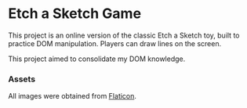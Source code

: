 # Etch a Sketch Game

This project is an online version of the classic Etch a Sketch  toy, built to practice DOM manipulation. Players can draw lines on the screen.

This project aimed to consolidate my DOM knowledge.

### Assets
All images were obtained from [Flaticon](https://www.flaticon.com/).
